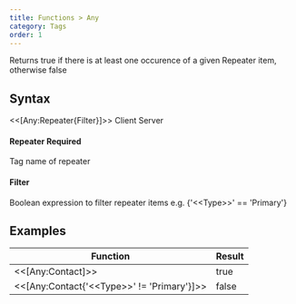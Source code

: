 ```yaml
---
title: Functions > Any
category: Tags
order: 1
---
```


Returns true if there is at least one occurence of a given Repeater item, otherwise false

## Syntax

&lt;&lt;[Any:Repeater{Filter}]&gt;&gt; <span class="badge platform">Client</span>&nbsp;<span class="badge platform">Server</span>

#### Repeater <span class="badge platform">Required</span>
Tag name of repeater

#### Filter
Boolean expression to filter repeater items e.g. {&apos;&lt;&lt;Type&gt;&gt;&apos; == &apos;Primary&apos;}

## Examples

|Function|Result|
|---|---|
|&lt;&lt;[Any:Contact]&gt;&gt;|true|
|&lt;&lt;[Any:Contact{&apos;&lt;&lt;Type&gt;&gt;&apos; != &apos;Primary&apos;}]&gt;&gt;|false|